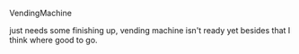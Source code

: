 VendingMachine

just needs some finishing up, vending machine isn't ready yet besides that I think where good to go.
